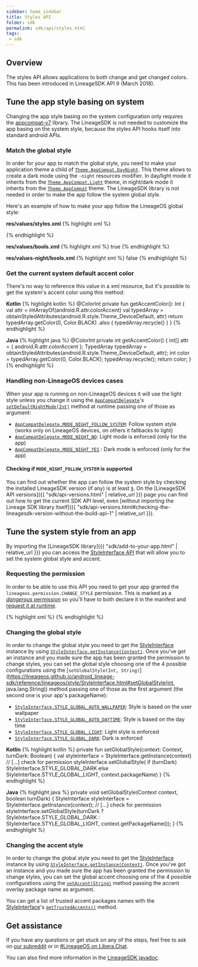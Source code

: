 ```yaml
---
sidebar: home_sidebar
title: Styles API
folder: sdk
permalink: sdk/api/styles.html
tags:
 - sdk
---
```


## Overview

The styles API allows applications to both change and get changed colors. This has been introduced in LineageSDK API 9 (March 2018).

## Tune the app style basing on system

Changing the app style basing on the system configuration only requires the [appcompat-v7](https://developer.android.com/topic/libraries/support-library/packages.html#v7-appcompat) library.
The LineageSDK is not needed to customize the app basing on the system style, because the styles API hooks itself into standard android APIs.

### Match the global style

In order for your app to match the global style, you need to make your application theme a child of [`Theme.AppCompat.DayNight`](https://developer.android.com/reference/android/support/v7/appcompat/R.style.html#Theme_AppCompat_DayNight).
This theme allows to create a dark mode using the `-night` resources modifier. In day/light mode it inherits from the
[`Theme.AppCompat.Light`](https://developer.android.com/reference/android/support/v7/appcompat/R.style.html#Theme_AppCompat_Theme_AppCompat_Light) theme,
in night/dark mode it inherits from the [`Theme.AppCompat`](https://developer.android.com/reference/android/support/v7/appcompat/R.style.html#Theme_AppCompat_Theme_AppCompat) theme.
The LineageSDK library is not needed in order to make the app follow the system global style.

Here's an example of how to make your app follow the LineageOS global style:

**res/values/styles.xml**
{% highlight xml %}
<style name="AppTheme" parent="Theme.AppCompat.DayNight">
    <!-- Use the light statusbar only when in day/light mode -->
    <item name="android:windowLightStatusBar">@bool/is_theme_light</item>
</style>
{% endhighlight %}

**res/values/bools.xml**
{% highlight xml %}
<bool name="is_theme_light">true</bool>
{% endhighlight %}

**res/values-night/bools.xml**
{% highlight xml %}
<bool name="is_theme_light">false</bool>
{% endhighlight %}

### Get the current system default accent color

There's no way to reference this value in a xml resource, but it's possible to get the system's
accent color using this method:

**Kotlin**
{% highlight kotlin %}
@ColorInt
private fun getAccentColor(): Int {
    val attr = intArrayOf(android.R.attr.colorAccent)
    val typedArray = obtainStyledAttributes(android.R.style.Theme_DeviceDefault, attr)
    return typedArray.getColor(0, Color.BLACK)
            .also { typedArray.recycle() }
}
{% endhighlight %}

**Java**
{% highlight java %}
@ColorInt
private int getAccentColor() {
    int[] attr = { android.R.attr.colorAccent };
    TypedArray typedArray = obtainStyledAttributes(android.R.style.Theme_DeviceDefault, attr);
    int color = typedArray.getColor(0, Color.BLACK);
    typedArray.recycle();
    return color;
}
{% endhighlight %}

### Handling non-LineageOS devices cases

When your app is running on non-LineageOS devices it will use the light style unless you
change it using the [`AppCompatDelegate`](https://developer.android.com/reference/android/support/v7/app/AppCompatDelegate.html)'s
[`setDefaultNightMode(Int)`](https://developer.android.com/reference/android/support/v7/app/AppCompatDelegate.html#setDefaultNightMode(int)) method at runtime passing
one of those as argument:
  - [`AppCompatDelegate.MODE_NIGHT_FOLLOW_SYSTEM`]((https://developer.android.com/reference/android/support/v7/app/AppCompatDelegate.html#MODE_NIGHT_FOLLOW_SYSTEM)): Follow system style (works only on LineageOS devices, on others it fallbacks to light)
  - [`AppCompatDelegate.MODE_NIGHT_NO`](https://developer.android.com/reference/android/support/v7/app/AppCompatDelegate.html#MODE_NIGHT_NO): Light mode is enforced (only for the app)
  - [`AppCompatDelegate.MODE_NIGHT_YES`]((https://developer.android.com/reference/android/support/v7/app/AppCompatDelegate.html#MODE_NIGHT_YES)) : Dark mode is enforced (only for the app)

#### Checking if `MODE_NIGHT_FOLLOW_SYSTEM` is supported

You can find out whether the app can follow the system style by checking the installed LineageSDK version (if any) is at least
[`9`](https://lineageos.github.io/android_lineage-sdk/reference/lineageos/os/Build.LINEAGE_VERSION_CODES.html#ILAMA).
On the [LineageSDK API versions]({{ "sdk/api-versions.html" | relative_url }}) page you can find out how to get the current SDK API level, even
[without importing the Lineage SDK library itself]({{ "sdk/api-versions.html#checking-the-lineagesdk-version-without-the-build-api-1" | relative_url }}).

## Tune the system style from an app

By importing the [LineageSDK library]({{ "sdk/add-to-your-app.html" | relative_url }}) you can access
the [StyleInterface API](https://lineageos.github.io/android_lineage-sdk/reference/lineageos/style/StyleInterface.html) that will allow you to set the system global style and accent.

### Requesting the permission

In order to be able to use this API you need to get your app granted the `lineageos.permission.CHANGE_STYLE` permission.
This is marked as a [_dangerous_ permission](https://developer.android.com/guide/topics/permissions/overview.html#dangerous_permissions)
so you'll have to both declare it in the manifest and [request it at runtime](https://developer.android.com/training/permissions/requesting.html#make-the-request).

{% highlight xml %}
<uses-permission android:name="lineageos.permission.CHANGE_STYLE" />
{% endhighlight %}

### Changing the global style

In order to change the global style you need to get the [StyleInterface](https://lineageos.github.io/android_lineage-sdk/reference/lineageos/style/StyleInterface.html) instance by using [`StyleInterface.getInstance(Context)`](https://lineageos.github.io/android_lineage-sdk/reference/lineageos/style/StyleInterface.html#getInstance(android.content.Context)).
Once you've got an instance and you made sure the app has been granted the permission to change styles,
you can set the global style choosing one of the 4 possible configurations using the [`setGlobalStyle(Int, String)`](https://lineageos.github.io/android_lineage-sdk/reference/lineageos/style/StyleInterface.html#setGlobalStyle(int, java.lang.String))
method passing one of those as the first argument (the second one is your app's packageName):

  - [`StyleInterface.STYLE_GLOBAL_AUTO_WALLPAPER`](https://lineageos.github.io/android_lineage-sdk/reference/lineageos/style/StyleInterface.html#STYLE_GLOBAL_AUTO_WALLPAPER): Style is based on the user wallpaper
  - [`StyleInterface.STYLE_GLOBAL_AUTO_DAYTIME`](https://lineageos.github.io/android_lineage-sdk/reference/lineageos/style/StyleInterface.html#STYLE_GLOBAL_AUTO_DAYTIME): Style is based on the day time
  - [`StyleInterface.STYLE_GLOBAL_LIGHT`](https://lineageos.github.io/android_lineage-sdk/reference/lineageos/style/StyleInterface.html#STYLE_GLOBAL_LIGHT): Light style is enforced
  - [`StyleInterface.STYLE_GLOBAL_DARK`](https://lineageos.github.io/android_lineage-sdk/reference/lineageos/style/StyleInterface.html#STYLE_GLOBAL_DARK): Dark is enforced

**Kotlin**
{% highlight kotlin %}
private fun setGlobalStyle(context: Context, turnDark: Boolean) {
    val styleInterface = StyleInterface.getInstance(context)
    // [...] check for permission
    styleInterface.setGlobalStyle(
            if (turnDark) StyleInterface.STYLE_GLOBAL_DARK
            else StyleInterface.STYLE_GLOBAL_LIGHT,
            context.packageName)
}
{% endhighlight %}

**Java**
{% highlight java %}
private void setGlobalStyle(Context context, boolean turnDark) {
    StyleInterface styleInterface = StyleInterface.getInstance(context);
    // [...] check for permission
    styleInterface.setGlobalStyle(turnDark ?
            StyleInterface.STYLE_GLOBAL_DARK : StyleInterface.STYLE_GLOBAL_LIGHT,
            context.getPackageName());
}
{% endhighlight %}

### Changing the accent style

In order to change the global style you need to get the [StyleInterface](https://lineageos.github.io/android_lineage-sdk/reference/lineageos/style/StyleInterface.html) instance by using [`StyleInterface.getInstance(Context)`](https://lineageos.github.io/android_lineage-sdk/reference/lineageos/style/StyleInterface.html#getInstance(android.content.Context)).
Once you've got an instance and you made sure the app has been granted the permission to change styles,
you can set the global accent choosing one of the 4 possible configurations using the [`setAccent(String)`](https://lineageos.github.io/android_lineage-sdk/reference/lineageos/style/StyleInterface.html#setAccent(java.lang.String))
method passing the accent overlay package name as argument.

You can get a list of trusted accent packages names with the [StyleInterface](https://lineageos.github.io/android_lineage-sdk/reference/lineageos/style/StyleInterface.html)'s [`getTrustedAccents()`](https://lineageos.github.io/android_lineage-sdk/reference/lineageos/style/StyleInterface.html#getTrustedAccents()) method.

## Get assistance

If you have any questions or get stuck on any of the steps, feel free to ask on [our subreddit](https://reddit.com/r/LineageOS) or in
[#LineageOS on Libera.Chat](https://kiwiirc.com/nextclient/irc.libera.chat#lineageos).

You can also find more information in the [LineageSDK javadoc](https://lineageos.github.io/android_lineage-sdk).
